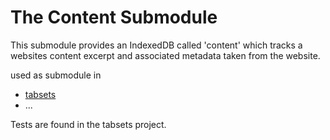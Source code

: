 # The Content Submodule

This submodule provides an IndexedDB called 'content' which tracks a websites content excerpt and
associated metadata taken from the website.

used as submodule in

* [tabsets](https://tabsets.net)
* ...

Tests are found in the tabsets project.
